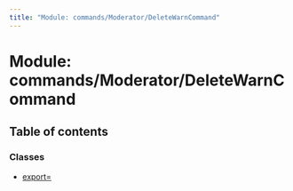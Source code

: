 ```yaml
---
title: "Module: commands/Moderator/DeleteWarnCommand"
---
```


# Module: commands/Moderator/DeleteWarnCommand

## Table of contents

### Classes

- [export&#x3D;](../classes/commands_moderator_deletewarncommand.export_.md)
